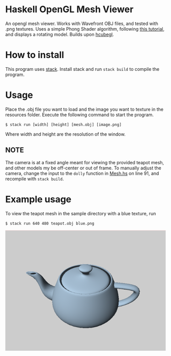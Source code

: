 # Haskell OpenGL Mesh Viewer
An opengl mesh viewer. Works with Wavefront OBJ files, 
and tested with .png textures. Uses a simple Phong Shader algorithm,
following [this tutorial](https://duriansoftware.com/joe/an-intro-to-modern-opengl.-chapter-4:-rendering-a-dynamic-3d-scene-with-phong-shading), and displays a
rotating model. Builds upon [hcubegl](https://github.com/noodles623/hcubegl).

# How to install
This program uses [stack](https://github.com/commercialhaskell/stack).
Install stack and run `stack build` to compile the program.

# Usage
Place the .obj file you want to load and the image you want to texture in the
resources folder. Execute the following command to start the program.
```
$ stack run [width] [height] [mesh.obj] [image.png]
```
Where width and height are the resolution of the window. 

## NOTE
The camera is at a fixed angle meant for viewing the provided teapot mesh, and 
other models my be off-center or out of frame. To manually adjust the camera,
change the input to the `dolly` function in [Mesh.hs](src/Mesh.hs) on line 91,
and recompile with `stack build`.

# Example usage
To view the teapot mesh in the sample directory with a blue texture, run
```
$ stack run 640 480 teapot.obj blue.png
```
![Screenshot](resources/screenshot.png)
